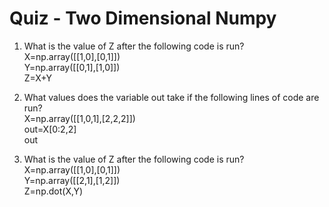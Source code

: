 # Quiz - Two Dimensional Numpy

1. What is the value of Z after the following code is run?  
X=np.array([[1,0],[0,1]])  
Y=np.array([[0,1],[1,0]])  
Z=X+Y  

2. What values does the variable out take if the following lines of code are run?  
X=np.array([[1,0,1],[2,2,2]])   
out=X[0:2,2]  
out  

3. What is the value of Z after the following code is run?  
X=np.array([[1,0],[0,1]])  
Y=np.array([[2,1],[1,2]])   
Z=np.dot(X,Y)  
